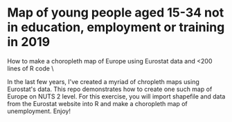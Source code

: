 # Map of young people aged 15-34 not in education, employment or training in 2019
How to make a choropleth map of Europe using Eurostat data and <200 lines of R code \\

In the last few years, I've created a myriad of chropleth maps using Eurostat's data. This repo demonstrates how to create one such map of Europe on NUTS 2 level. For this exercise, you will import shapefile and data from the Eurostat website into R and make a choropleth map of unemployment. Enjoy!
